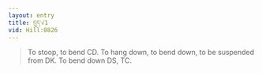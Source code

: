 ```yaml
---
layout: entry
title: དུད་√1
vid: Hill:0826
---
```

> To stoop, to bend CD\. To hang down, to bend down, to be suspended from DK\. To bend down DS, TC\.


